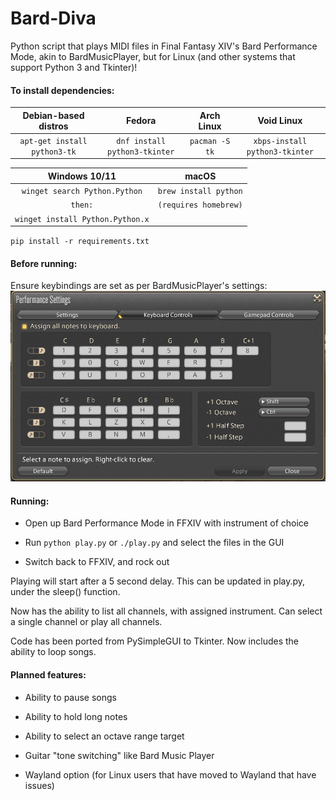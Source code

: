 # Bard-Diva

Python script that plays MIDI files in Final Fantasy XIV's Bard Performance Mode, akin to BardMusicPlayer, but for Linux (and other systems that support Python 3 and Tkinter)!

#### To install dependencies:

| Debian-based distros         | Fedora                        | Arch Linux     | Void Linux                     |
|:----------------------------:|:-----------------------------:|:--------------:|:------------------------------:|
| `apt-get install python3-tk` | `dnf install python3-tkinter` | `pacman -S tk` | `xbps-install python3-tkinter` |

| Windows 10/11                     | macOS                  |
|:---------------------------------:|:----------------------:|
| `winget search Python.Python`     | `brew install python`  |
| `then:`                           | `(requires homebrew)`  |
| `winget install Python.Python.x`  |

`pip install -r requirements.txt`

#### Before running:

Ensure keybindings are set as per BardMusicPlayer's settings:
![image info](./perf_settings.png)

#### Running:

- Open up Bard Performance Mode in FFXIV with instrument of choice

- Run `python play.py` or `./play.py` and select the files in the GUI

- Switch back to FFXIV, and rock out

Playing will start after a 5 second delay. This can be updated in play.py, under the sleep() function.

Now has the ability to list all channels, with assigned instrument. Can select a single channel or play all channels.

Code has been ported from PySimpleGUI to Tkinter. Now includes the ability to loop songs.

#### Planned features:

- Ability to pause songs

- Ability to hold long notes

- Ability to select an octave range target

- Guitar "tone switching" like Bard Music Player

- Wayland option (for Linux users that have moved to Wayland that have issues)
